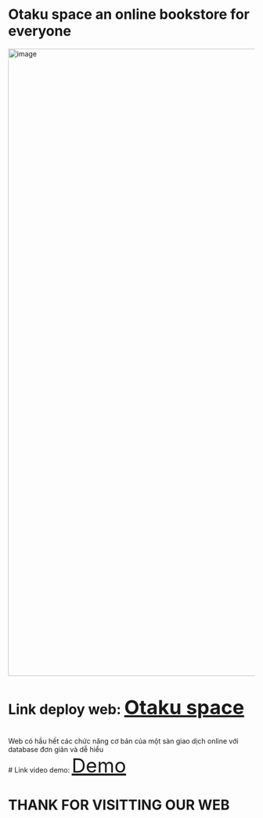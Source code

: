 # Otaku space an online bookstore for everyone
<img width="1280" alt="image" src="https://user-images.githubusercontent.com/63915841/207500327-2664daa3-4871-49ac-8f54-bc78a40fd446.png">

# Link deploy web: <a  style="font-size:40px;" href="https://shopee-web-clone-six.vercel.app/nologin.html" target="_blank">Otaku space</a>
<br>
Web có hầu hết các chức năng cơ bản của một sàn giao dịch online với database đơn giản và dễ hiểu
<br>
# Link video demo: <a  style="font-size:40px;" href="https://drive.google.com/file/d/1lZDgIPBtA37rxLDSyJ7Jbcxz0bPeVN19/view?usp=sharing" target="_blank">Demo </a>


# THANK FOR VISITTING OUR WEB
